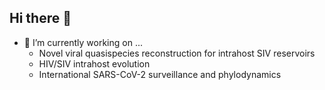 ## Hi there 👋

- 🔬 I’m currently working on ...
    - Novel viral quasispecies reconstruction for intrahost SIV reservoirs
    - HIV/SIV intrahost evolution
    - International SARS-CoV-2 surveillance and phylodynamics
<!--
**seth-borrowman/seth-borrowman** is a ✨ _special_ ✨ repository because its `README.md` (this file) appears on your GitHub profile.

Here are some ideas to get you started:

- 🔭 I’m currently working on ...
- 🌱 I’m currently learning ...
- 👯 I’m looking to collaborate on ...
- 🤔 I’m looking for help with ...
- 💬 Ask me about ...
- 📫 How to reach me: ...
- 😄 Pronouns: ...
- ⚡ Fun fact: ...
-->
